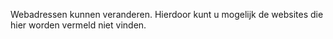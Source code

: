 Webadressen kunnen veranderen. Hierdoor kunt u mogelijk de websites die hier worden vermeld niet vinden.